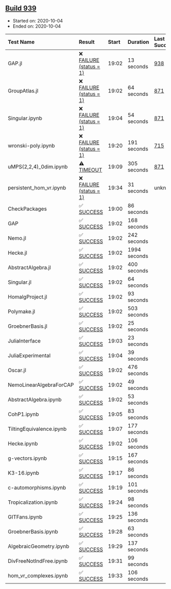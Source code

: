 ## [Build 939](https://oscarci.mathematik.uni-kl.de/job/oscar-stable/939/)

* Started on: 2020-10-04
* Ended on: 2020-10-04

| Test Name    | Result | Start | Duration | Last Success | First Failure |
|:-------------|:-------|:------|:---------|:-------------|:--------------|
| GAP.jl | ❌ [FAILURE (status = 1)](https://oscarci.mathematik.uni-kl.de/job/oscar-stable/939/artifact/logs/build-939/GAP.jl.log) | 19:02 | 13 seconds | [938](https://oscarci.mathematik.uni-kl.de/job/oscar-stable/938/) | [939](https://oscarci.mathematik.uni-kl.de/job/oscar-stable/939/) |
| GroupAtlas.jl | ❌ [FAILURE (status = 1)](https://oscarci.mathematik.uni-kl.de/job/oscar-stable/939/artifact/logs/build-939/GroupAtlas.jl.log) | 19:02 | 64 seconds | [871](https://oscarci.mathematik.uni-kl.de/job/oscar-stable/871/) | [872](https://oscarci.mathematik.uni-kl.de/job/oscar-stable/872/) |
| Singular.ipynb | ❌ [FAILURE (status = 1)](https://oscarci.mathematik.uni-kl.de/job/oscar-stable/939/artifact/logs/build-939/Singular.ipynb.log) | 19:04 | 54 seconds | [871](https://oscarci.mathematik.uni-kl.de/job/oscar-stable/871/) | [872](https://oscarci.mathematik.uni-kl.de/job/oscar-stable/872/) |
| wronski-poly.ipynb | ❌ [FAILURE (status = 1)](https://oscarci.mathematik.uni-kl.de/job/oscar-stable/939/artifact/logs/build-939/wronski-poly.ipynb.log) | 19:20 | 191 seconds | [715](https://oscarci.mathematik.uni-kl.de/job/oscar-stable/715/) | [716](https://oscarci.mathematik.uni-kl.de/job/oscar-stable/716/) |
| uMPS(2,2,4)_0dim.ipynb | ⚠ [TIMEOUT](https://oscarci.mathematik.uni-kl.de/job/oscar-stable/939/artifact/logs/build-939/uMPS-2-2-4-_0dim.ipynb.log) | 19:09 | 305 seconds | [871](https://oscarci.mathematik.uni-kl.de/job/oscar-stable/871/) | [872](https://oscarci.mathematik.uni-kl.de/job/oscar-stable/872/) |
| persistent_hom_vr.ipynb | ❌ [FAILURE (status = 1)](https://oscarci.mathematik.uni-kl.de/job/oscar-stable/939/artifact/logs/build-939/persistent_hom_vr.ipynb.log) | 19:34 | 31 seconds | unknown | unknown |
| CheckPackages | ✅ [SUCCESS](https://oscarci.mathematik.uni-kl.de/job/oscar-stable/939/artifact/logs/build-939/CheckPackages.log) | 19:00 | 86 seconds |  |  |
| GAP | ✅ [SUCCESS](https://oscarci.mathematik.uni-kl.de/job/oscar-stable/939/artifact/logs/build-939/GAP.log) | 19:02 | 168 seconds |  |  |
| Nemo.jl | ✅ [SUCCESS](https://oscarci.mathematik.uni-kl.de/job/oscar-stable/939/artifact/logs/build-939/Nemo.jl.log) | 19:02 | 242 seconds |  |  |
| Hecke.jl | ✅ [SUCCESS](https://oscarci.mathematik.uni-kl.de/job/oscar-stable/939/artifact/logs/build-939/Hecke.jl.log) | 19:02 | 1994 seconds |  |  |
| AbstractAlgebra.jl | ✅ [SUCCESS](https://oscarci.mathematik.uni-kl.de/job/oscar-stable/939/artifact/logs/build-939/AbstractAlgebra.jl.log) | 19:02 | 400 seconds |  |  |
| Singular.jl | ✅ [SUCCESS](https://oscarci.mathematik.uni-kl.de/job/oscar-stable/939/artifact/logs/build-939/Singular.jl.log) | 19:02 | 64 seconds |  |  |
| HomalgProject.jl | ✅ [SUCCESS](https://oscarci.mathematik.uni-kl.de/job/oscar-stable/939/artifact/logs/build-939/HomalgProject.jl.log) | 19:02 | 93 seconds |  |  |
| Polymake.jl | ✅ [SUCCESS](https://oscarci.mathematik.uni-kl.de/job/oscar-stable/939/artifact/logs/build-939/Polymake.jl.log) | 19:02 | 503 seconds |  |  |
| GroebnerBasis.jl | ✅ [SUCCESS](https://oscarci.mathematik.uni-kl.de/job/oscar-stable/939/artifact/logs/build-939/GroebnerBasis.jl.log) | 19:02 | 25 seconds |  |  |
| JuliaInterface | ✅ [SUCCESS](https://oscarci.mathematik.uni-kl.de/job/oscar-stable/939/artifact/logs/build-939/JuliaInterface.log) | 19:03 | 23 seconds |  |  |
| JuliaExperimental | ✅ [SUCCESS](https://oscarci.mathematik.uni-kl.de/job/oscar-stable/939/artifact/logs/build-939/JuliaExperimental.log) | 19:04 | 39 seconds |  |  |
| Oscar.jl | ✅ [SUCCESS](https://oscarci.mathematik.uni-kl.de/job/oscar-stable/939/artifact/logs/build-939/Oscar.jl.log) | 19:02 | 476 seconds |  |  |
| NemoLinearAlgebraForCAP | ✅ [SUCCESS](https://oscarci.mathematik.uni-kl.de/job/oscar-stable/939/artifact/logs/build-939/NemoLinearAlgebraForCAP.log) | 19:02 | 49 seconds |  |  |
| AbstractAlgebra.ipynb | ✅ [SUCCESS](https://oscarci.mathematik.uni-kl.de/job/oscar-stable/939/artifact/logs/build-939/AbstractAlgebra.ipynb.log) | 19:02 | 53 seconds |  |  |
| CohP1.ipynb | ✅ [SUCCESS](https://oscarci.mathematik.uni-kl.de/job/oscar-stable/939/artifact/logs/build-939/CohP1.ipynb.log) | 19:05 | 83 seconds |  |  |
| TiltingEquivalence.ipynb | ✅ [SUCCESS](https://oscarci.mathematik.uni-kl.de/job/oscar-stable/939/artifact/logs/build-939/TiltingEquivalence.ipynb.log) | 19:07 | 177 seconds |  |  |
| Hecke.ipynb | ✅ [SUCCESS](https://oscarci.mathematik.uni-kl.de/job/oscar-stable/939/artifact/logs/build-939/Hecke.ipynb.log) | 19:02 | 106 seconds |  |  |
| g-vectors.ipynb | ✅ [SUCCESS](https://oscarci.mathematik.uni-kl.de/job/oscar-stable/939/artifact/logs/build-939/g-vectors.ipynb.log) | 19:15 | 167 seconds |  |  |
| K3-16.ipynb | ✅ [SUCCESS](https://oscarci.mathematik.uni-kl.de/job/oscar-stable/939/artifact/logs/build-939/K3-16.ipynb.log) | 19:17 | 86 seconds |  |  |
| c-automorphisms.ipynb | ✅ [SUCCESS](https://oscarci.mathematik.uni-kl.de/job/oscar-stable/939/artifact/logs/build-939/c-automorphisms.ipynb.log) | 19:19 | 101 seconds |  |  |
| Tropicalization.ipynb | ✅ [SUCCESS](https://oscarci.mathematik.uni-kl.de/job/oscar-stable/939/artifact/logs/build-939/Tropicalization.ipynb.log) | 19:24 | 98 seconds |  |  |
| GITFans.ipynb | ✅ [SUCCESS](https://oscarci.mathematik.uni-kl.de/job/oscar-stable/939/artifact/logs/build-939/GITFans.ipynb.log) | 19:25 | 136 seconds |  |  |
| GroebnerBasis.ipynb | ✅ [SUCCESS](https://oscarci.mathematik.uni-kl.de/job/oscar-stable/939/artifact/logs/build-939/GroebnerBasis.ipynb.log) | 19:28 | 63 seconds |  |  |
| AlgebraicGeometry.ipynb | ✅ [SUCCESS](https://oscarci.mathematik.uni-kl.de/job/oscar-stable/939/artifact/logs/build-939/AlgebraicGeometry.ipynb.log) | 19:29 | 137 seconds |  |  |
| DivFreeNotIndFree.ipynb | ✅ [SUCCESS](https://oscarci.mathematik.uni-kl.de/job/oscar-stable/939/artifact/logs/build-939/DivFreeNotIndFree.ipynb.log) | 19:31 | 99 seconds |  |  |
| hom_vr_complexes.ipynb | ✅ [SUCCESS](https://oscarci.mathematik.uni-kl.de/job/oscar-stable/939/artifact/logs/build-939/hom_vr_complexes.ipynb.log) | 19:33 | 106 seconds |  |  |
